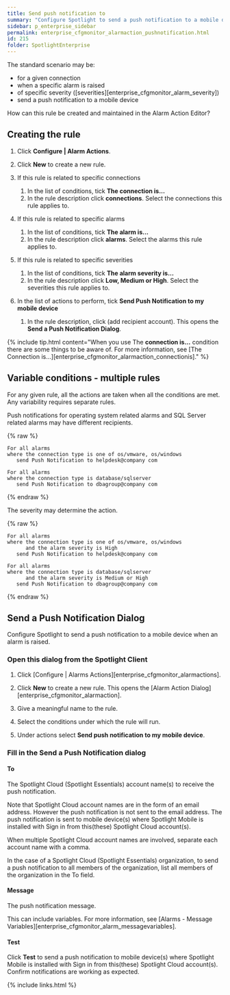 ```yaml
---
title: Send push notification to
summary: "Configure Spotlight to send a push notification to a mobile device when an alarm is raised."
sidebar: p_enterprise_sidebar
permalink: enterprise_cfgmonitor_alarmaction_pushnotification.html
id: 215
folder: SpotlightEnterprise
---
```


The standard scenario may be:

* for a given connection
* when a specific alarm is raised
* of specific severity ([severities][enterprise_cfgmonitor_alarm_severity])
* send a push notification to a mobile device

How can this rule be created and maintained in the Alarm Action Editor?



## Creating the rule

1. Click **Configure \| Alarm Actions**.
2. Click **New** to create a new rule.
3. If this rule is related to specific connections

   1. In the list of conditions, tick **The connection is...**
   2. In the rule description click **connections**. Select the connections this rule applies to.

4. If this rule is related to specific alarms

   1. In the list of conditions, tick **The alarm is...**
   2. In the rule description click **alarms**. Select the alarms this rule applies to.

5. If this rule is related to specific severities

   1. In the list of conditions, tick **The alarm severity is...**
   2. In the rule description click **Low, Medium or High**. Select the severities this rule applies to.

6. In the list of actions to perform, tick **Send Push Notification to my mobile device**

   1. In the rule description, click (add recipient account). This opens the **Send a Push Notification Dialog**.

{% include tip.html content="When you use The **connection is...** condition there are some things to be aware of. For more information, see [The Connection is…][enterprise_cfgmonitor_alarmaction_connectionis]." %}



## Variable conditions - multiple rules

For any given rule, all the actions are taken when all the conditions are met. Any variability requires separate rules.

Push notifications for operating system related alarms and SQL Server related alarms may have different recipients.

{% raw %}
```
For all alarms
where the connection type is one of os/vmware, os/windows
   send Push Notification to helpdesk@company com

For all alarms
where the connection type is database/sqlserver
   send Push Notification to dbagroup@company com
```
{% endraw %}

The severity may determine the action.

{% raw %}
```
For all alarms
where the connection type is one of os/vmware, os/windows
      and the alarm severity is High
   send Push Notification to helpdesk@company com

For all alarms
where the connection type is database/sqlserver
      and the alarm severity is Medium or High
   send Push Notification to dbagroup@company com
```
{% endraw %}

## Send a Push Notification Dialog

Configure Spotlight to send a push notification to a mobile device when an alarm is raised.

### Open this dialog from the Spotlight Client

1. Click [Configure \| Alarms Actions][enterprise_cfgmonitor_alarmactions].
2. Click **New** to create a new rule. This opens the [Alarm Action Dialog][enterprise_cfgmonitor_alarmaction].

  1. Give a meaningful name to the rule.
  2. Select the conditions under which the rule will run.
  3. Under actions select **Send push notification to my mobile device**.


### Fill in the Send a Push Notification dialog

#### To

The Spotlight Cloud (Spotlight Essentials) account name(s) to receive the push notification.

Note that Spotlight Cloud account names are in the form of an email address. However the push notification is not sent to the email address. The push notification is sent to mobile device(s) where Spotlight Mobile is installed with Sign in from this(these) Spotlight Cloud account(s).

When multiple Spotlight Cloud account names are involved, separate each account name with a comma.

In the case of a Spotlight Cloud (Spotlight Essentials) organization, to send a push notification to all members of the organization, list all members of the organization in the To field.

#### Message

The push notification message.

This can include variables. For more information, see [Alarms - Message Variables][enterprise_cfgmonitor_alarm_messagevariables].

#### Test

Click **Test** to send a push notification to mobile device(s) where Spotlight Mobile is installed with Sign in from this(these) Spotlight Cloud account(s). Confirm notifications are working as expected.


{% include links.html %}
